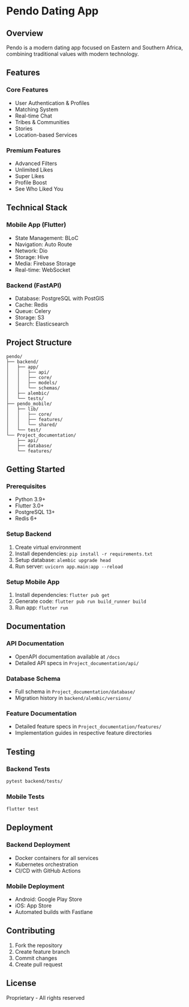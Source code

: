 # Pendo Dating App

## Overview
Pendo is a modern dating app focused on Eastern and Southern Africa, combining traditional values with modern technology.

## Features

### Core Features
- User Authentication & Profiles
- Matching System
- Real-time Chat
- Tribes & Communities
- Stories
- Location-based Services

### Premium Features
- Advanced Filters
- Unlimited Likes
- Super Likes
- Profile Boost
- See Who Liked You

## Technical Stack

### Mobile App (Flutter)
- State Management: BLoC
- Navigation: Auto Route
- Network: Dio
- Storage: Hive
- Media: Firebase Storage
- Real-time: WebSocket

### Backend (FastAPI)
- Database: PostgreSQL with PostGIS
- Cache: Redis
- Queue: Celery
- Storage: S3
- Search: Elasticsearch

## Project Structure

```
pendo/
├── backend/
│   ├── app/
│   │   ├── api/
│   │   ├── core/
│   │   ├── models/
│   │   └── schemas/
│   ├── alembic/
│   └── tests/
├── pendo_mobile/
│   ├── lib/
│   │   ├── core/
│   │   ├── features/
│   │   └── shared/
│   └── test/
└── Project_documentation/
    ├── api/
    ├── database/
    └── features/
```

## Getting Started

### Prerequisites
- Python 3.9+
- Flutter 3.0+
- PostgreSQL 13+
- Redis 6+

### Setup Backend
1. Create virtual environment
2. Install dependencies: `pip install -r requirements.txt`
3. Setup database: `alembic upgrade head`
4. Run server: `uvicorn app.main:app --reload`

### Setup Mobile App
1. Install dependencies: `flutter pub get`
2. Generate code: `flutter pub run build_runner build`
3. Run app: `flutter run`

## Documentation

### API Documentation
- OpenAPI documentation available at `/docs`
- Detailed API specs in `Project_documentation/api/`

### Database Schema
- Full schema in `Project_documentation/database/`
- Migration history in `backend/alembic/versions/`

### Feature Documentation
- Detailed feature specs in `Project_documentation/features/`
- Implementation guides in respective feature directories

## Testing

### Backend Tests
```bash
pytest backend/tests/
```

### Mobile Tests
```bash
flutter test
```

## Deployment

### Backend Deployment
- Docker containers for all services
- Kubernetes orchestration
- CI/CD with GitHub Actions

### Mobile Deployment
- Android: Google Play Store
- iOS: App Store
- Automated builds with Fastlane

## Contributing
1. Fork the repository
2. Create feature branch
3. Commit changes
4. Create pull request

## License
Proprietary - All rights reserved
